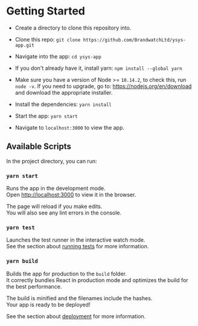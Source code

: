 # Getting Started

* Create a directory to clone this repository into.

* Clone this repo: `git clone https://github.com/BrandwatchLtd/ysys-app.git`

* Navigate into the app: `cd ysys-app`

* If you don't already have it, install yarn: `npm install --global yarn`

* Make sure you have a version of Node >= `10.14.2`, to check this, run `node -v`. If you need to upgrade, go to:
https://nodejs.org/en/download and download the appropriate installer.

* Install the dependencies: `yarn install`

* Start the app: `yarn start`

* Navigate to `localhost:3000` to view the app.

## Available Scripts

In the project directory, you can run:

### `yarn start`

Runs the app in the development mode.\
Open [http://localhost:3000](http://localhost:3000) to view it in the browser.

The page will reload if you make edits.\
You will also see any lint errors in the console.

### `yarn test`

Launches the test runner in the interactive watch mode.\
See the section about [running tests](https://facebook.github.io/create-react-app/docs/running-tests) for more information.

### `yarn build`

Builds the app for production to the `build` folder.\
It correctly bundles React in production mode and optimizes the build for the best performance.

The build is minified and the filenames include the hashes.\
Your app is ready to be deployed!

See the section about [deployment](https://facebook.github.io/create-react-app/docs/deployment) for more information.
